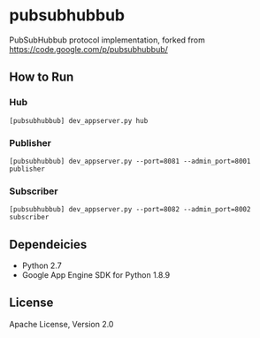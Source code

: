 pubsubhubbub
============

PubSubHubbub protocol implementation, forked from https://code.google.com/p/pubsubhubbub/

## How to Run

### Hub
```
[pubsubhubbub] dev_appserver.py hub
```

### Publisher
```
[pubsubhubbub] dev_appserver.py --port=8081 --admin_port=8001 publisher
```

### Subscriber
```
[pubsubhubbub] dev_appserver.py --port=8082 --admin_port=8002 subscriber
```

## Dependeicies
- Python 2.7
- Google App Engine SDK for Python 1.8.9

## License

Apache License, Version 2.0 
